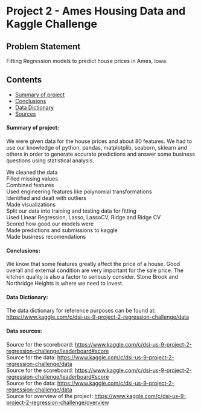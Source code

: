 # Project 2 - Ames Housing Data and Kaggle Challenge


## Problem Statement

Fitting Regression models to predict house prices in Ames, Iowa.


## Contents

- [Summary of project](#Summary-of-project)
- [Conclusions](#Conclusions)
- [Data Dictionary](#Data-Dictionary)
- [Sources](#Data-sources)




#### Summary of project:
We were given data for the house prices and about 80 features. We had to use our knowledge of python, pandas, matplotplib, seaborn, sklearn and others in order to generate accurate predictions and answer some business questions using statistical analysis. 

We cleaned the data <br>
Filled missing values <br>
Combined features <br>
Used engineering features like polynomial transformations <br>
Identified and dealt with outliers <br>
Made visualizations <br>
Split our data into training and testing data for fitting <br>
Used Linear Regression, Lasso, LassoCV, Ridge and Ridge CV <br>
Scored how good our models were <br>
Made predictions and submissions to kaggle <br>
Made business recomendations <br>



#### Conclusions:
We know that some features greatly affect the price of a house. Good overall and external condition are very important for the sale price. The kitchen quality is also a factor to seriously consider. Stone Brook and Northridge Heights is where we need to invest. 


#### Data Dictionary:
The data dictionary for reference purposes can be found at:
https://www.kaggle.com/c/dsi-us-9-project-2-regression-challenge/data


#### Data sources:
Source for the scoreboard: https://www.kaggle.com/c/dsi-us-9-project-2-regression-challenge/leaderboard#score <br>
Source for the data: https://www.kaggle.com/c/dsi-us-9-project-2-regression-challenge/data <br>
Source for the scoreboard: https://www.kaggle.com/c/dsi-us-9-project-2-regression-challenge/leaderboard#score <br>
Source for the data: https://www.kaggle.com/c/dsi-us-9-project-2-regression-challenge/data <br>
Source for overview of the project: https://www.kaggle.com/c/dsi-us-9-project-2-regression-challenge/overview

